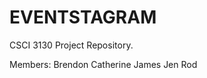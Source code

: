 EVENTSTAGRAM
====================

CSCI 3130 Project Repository.

Members:
Brendon
Catherine
James
Jen
Rod
